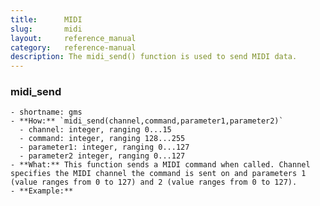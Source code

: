 ```yaml
---
title:      MIDI
slug:       midi
layout:     reference_manual    
category:   reference-manual
description: The midi_send() function is used to send MIDI data.
---
```


### midi_send
    - shortname: gms
    - **How:** `midi_send(channel,command,parameter1,parameter2)`
      - channel: integer, ranging 0...15
      - command: integer, ranging 128...255
      - parameter1: integer, ranging 0...127
      - parameter2 integer, ranging 0...127
    - **What:** This function sends a MIDI command when called. Channel specifies the MIDI channel the command is sent on and parameters 1 (value ranges from 0 to 127) and 2 (value ranges from 0 to 127).
    - **Example:** 